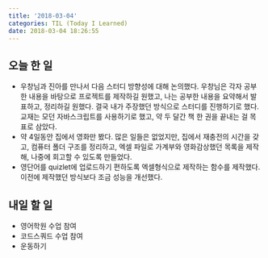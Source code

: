 ```yaml
---
title: '2018-03-04'
categories: TIL (Today I Learned)
date: 2018-03-04 18:26:55
---
```


## 오늘 한 일
  * 우창님과 진아를 만나서 다음 스터디 방향성에 대해 논의했다. 우창님은 각자 공부한 내용을 바탕으로 프로젝트를 제작하길 원했고, 나는 공부한 내용을 요약해서 발표하고, 정리하길 원했다. 결국 내가 주장했던 방식으로 스터디를 진행하기로 했다. 교재는 모던 자바스크립트를 사용하기로 했고, 약 두 달간 책 한 권을 끝내는 걸 목표로 삼았다. 
  * 약 4일동안 집에서 영화만 봤다. 많은 일들은 없었지만, 집에서 재충전의 시간을 갖고, 컴퓨터 폴더 구조를 정리하고, 엑셀 파일로 가계부와 영화감상했던 목록을 제작해, 나중에 회고할 수 있도록 만들었다.
  * 영단어를 quizlet에 업로드하기 편하도록 엑셀형식으로 제작하는 함수를 제작했다. 이전에 제작했던 방식보다 조금 성능을 개선했다.

## 내일 할 일
  * 영어학원 수업 참여
  * 코드스쿼드 수업 참여
  * 운동하기
